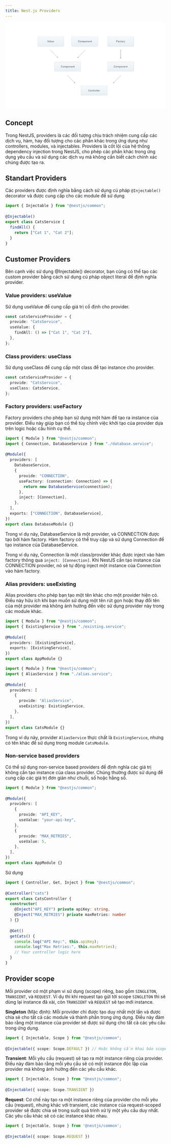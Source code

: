 ```yaml
---
title: Nest.js Providers
---
```


![Image](https://raw.githubusercontent.com/quankori/quankori.github.io/master/src/images/nestjs/1.png)

## Concept

Trong NestJS, providers là các đối tượng chịu trách nhiệm cung cấp các dịch vụ, hàm, hay đối tượng cho các phần khác trong ứng dụng như controllers, modules, và injectables. Providers là cốt lõi của hệ thống dependency injection trong NestJS, cho phép các phần khác trong ứng dụng yêu cầu và sử dụng các dịch vụ mà không cần biết cách chính xác chúng được tạo ra.

## Standart Providers

Các providers được định nghĩa bằng cách sử dụng cú pháp `@Injectable()` decorator và được cung cấp cho các module để sử dụng

```ts
import { Injectable } from "@nestjs/common";

@Injectable()
export class CatsService {
  findAll() {
    return ["Cat 1", "Cat 2"];
  }
}
```

## Customer Providers

Bên cạnh việc sử dụng @Injectable() decorator, bạn cũng có thể tạo các custom provider bằng cách sử dụng cú pháp object literal để định nghĩa provider.

### Value providers: useValue

Sử dụng useValue để cung cấp giá trị cố định cho provider.

```ts
const catsServiceProvider = {
  provide: "CatsService",
  useValue: {
    findAll: () => ["Cat 1", "Cat 2"],
  },
};
```

### Class providers: useClass

Sử dụng useClass để cung cấp một class để tạo instance cho provider.

```ts
const catsServiceProvider = {
  provide: "CatsService",
  useClass: CatsService,
};
```

### Factory providers: useFactory

Factory providers cho phép bạn sử dụng một hàm để tạo ra instance của provider. Điều này giúp bạn có thể tùy chỉnh việc khởi tạo của provider dựa trên logic hoặc cấu hình cụ thể.

```ts
import { Module } from "@nestjs/common";
import { Connection, DatabaseService } from "./database.service";

@Module({
  providers: [
    DatabaseService,
    {
      provide: "CONNECTION",
      useFactory: (connection: Connection) => {
        return new DatabaseService(connection);
      },
      inject: [Connection],
    },
  ],
  exports: ["CONNECTION", DatabaseService],
})
export class DatabaseModule {}
```

Trong ví dụ này, DatabaseService là một provider, và CONNECTION được tạo bởi hàm factory. Hàm factory có thể truy cập và sử dụng Connection để tạo instance của DatabaseService.

Trong ví dụ này, Connection là một class/provider khác được inject vào hàm factory thông qua `inject: [Connection]`. Khi NestJS cần tạo instance của CONNECTION provider, nó sẽ tự động inject một instance của Connection vào hàm factory.

### Alias providers: useExisting

Alias providers cho phép bạn tạo một tên khác cho một provider hiện có. Điều này hữu ích khi bạn muốn sử dụng một tên rút gọn hoặc thay đổi tên của một provider mà không ảnh hưởng đến việc sử dụng provider này trong các module khác.

```ts
import { Module } from "@nestjs/common";
import { ExistingService } from "./existing.service";

@Module({
  providers: [ExistingService],
  exports: [ExistingService],
})
export class AppModule {}
```

```ts
import { Module } from "@nestjs/common";
import { AliasService } from "./alias.service";

@Module({
  providers: [
    {
      provide: "AliasService",
      useExisting: ExistingService,
    },
  ],
})
export class CatsModule {}
```

Trong ví dụ này, provider `AliasService` thực chất là `ExistingService`, nhưng có tên khác để sử dụng trong module `CatsModule`.

### Non-service based providers

Có thể sử dụng non-service based providers để định nghĩa các giá trị không cần tạo instance của class provider. Chúng thường được sử dụng để cung cấp các giá trị đơn giản như chuỗi, số hoặc hằng số.

```ts
import { Module } from "@nestjs/common";

@Module({
  providers: [
    {
      provide: "API_KEY",
      useValue: "your-api-key",
    },
    {
      provide: "MAX_RETRIES",
      useValue: 5,
    },
  ],
})
export class AppModule {}
```

Sử dụng

```ts
import { Controller, Get, Inject } from "@nestjs/common";

@Controller("cats")
export class CatsController {
  constructor(
    @Inject("API_KEY") private apiKey: string,
    @Inject("MAX_RETRIES") private maxRetries: number
  ) {}

  @Get()
  getCats() {
    console.log("API Key:", this.apiKey);
    console.log("Max Retries:", this.maxRetries);
    // Your controller logic here
  }
}
```

## Provider scope

Mỗi provider có một phạm vi sử dụng (scope) riêng, bao gồm `SINGLETON`, `TRANSIENT`, và `REQUEST`.
Ví dụ thì khi request tạo gửi tới scope `SINGLETON` thì sẽ dùng lại instance đã xài, còn `TRANSIENT` và `REQUEST` sẽ tạo mới instance.

**Singleton** (Mặc định): Mỗi provider chỉ được tạo duy nhất một lần và được chia sẻ cho tất cả các module và thành phần trong ứng dụng. Điều này đảm bảo rằng một instance của provider sẽ được sử dụng cho tất cả các yêu cầu trong ứng dụng.

```ts
import { Injectable, Scope } from "@nestjs/common";

@Injectable({ scope: Scope.DEFAULT }) // Hoặc không cần khai báo scope vì singleton là mặc định
```

**Transient**: Mỗi yêu cầu (request) sẽ tạo ra một instance riêng của provider. Điều này đảm bảo rằng mỗi yêu cầu sẽ có một instance độc lập của provider mà không ảnh hưởng đến các yêu cầu khác.

```ts
import { Injectable, Scope } from "@nestjs/common";

@Injectable({ scope: Scope.TRANSIENT })
```

**Request**: Cơ chế này tạo ra một instance riêng của provider cho mỗi yêu cầu (request), nhưng khác với transient, các instance của request-scoped provider sẽ được chia sẻ trong suốt quá trình xử lý một yêu cầu duy nhất. Các yêu cầu khác sẽ có các instance khác nhau.

```ts
import { Injectable, Scope } from '@nestjs/common';

@Injectable({ scope: Scope.REQUEST })
```
